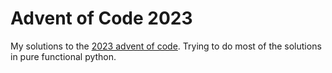 # Advent of Code 2023

My solutions to the [2023 advent of code](https://adventofcode.com/2023/). Trying to do most of the solutions in pure functional python. 